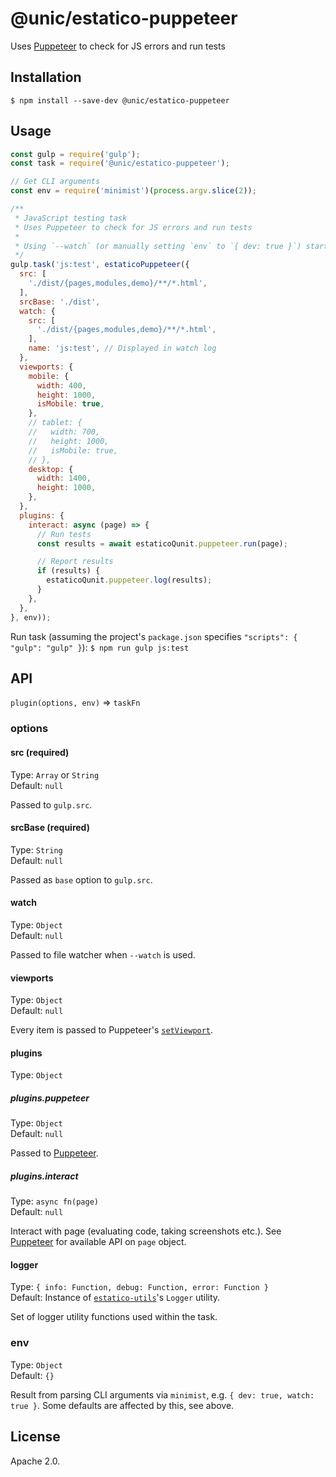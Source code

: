 # @unic/estatico-puppeteer

Uses [Puppeteer](https://github.com/GoogleChrome/puppeteer) to check for JS errors and run tests

## Installation

```
$ npm install --save-dev @unic/estatico-puppeteer
```

## Usage

```js
const gulp = require('gulp');
const task = require('@unic/estatico-puppeteer');

// Get CLI arguments
const env = require('minimist')(process.argv.slice(2));

/**
 * JavaScript testing task
 * Uses Puppeteer to check for JS errors and run tests
 *
 * Using `--watch` (or manually setting `env` to `{ dev: true }`) starts file watcher
 */
gulp.task('js:test', estaticoPuppeteer({
  src: [
    './dist/{pages,modules,demo}/**/*.html',
  ],
  srcBase: './dist',
  watch: {
    src: [
      './dist/{pages,modules,demo}/**/*.html',
    ],
    name: 'js:test', // Displayed in watch log
  },
  viewports: {
    mobile: {
      width: 400,
      height: 1000,
      isMobile: true,
    },
    // tablet: {
    //   width: 700,
    //   height: 1000,
    //   isMobile: true,
    // },
    desktop: {
      width: 1400,
      height: 1000,
    },
  },
  plugins: {
    interact: async (page) => {
      // Run tests
      const results = await estaticoQunit.puppeteer.run(page);

      // Report results
      if (results) {
        estaticoQunit.puppeteer.log(results);
      }
    },
  },
}, env));
```

Run task (assuming the project's `package.json` specifies `"scripts": { "gulp": "gulp" }`):
`$ npm run gulp js:test`

## API

`plugin(options, env)` => `taskFn`

### options

#### src (required)

Type: `Array` or `String`<br>
Default: `null`

Passed to `gulp.src`.

#### srcBase (required)

Type: `String`<br>
Default: `null`

Passed as `base` option to `gulp.src`.

#### watch

Type: `Object`<br>
Default: `null`

Passed to file watcher when `--watch` is used.

#### viewports

Type: `Object`<br>
Default: `null`

Every item is passed to Puppeteer's [`setViewport`](https://github.com/GoogleChrome/puppeteer/blob/master/docs/api.md#pagesetviewportviewport).

#### plugins

Type: `Object`

##### plugins.puppeteer

Type: `Object`<br>
Default: `null`

Passed to [Puppeteer](https://github.com/GoogleChrome/puppeteer).

##### plugins.interact

Type: `async fn(page)`<br>
Default: `null`

Interact with page (evaluating code, taking screenshots etc.). See [Puppeteer](https://github.com/GoogleChrome/puppeteer) for available API on `page` object.

#### logger

Type: `{ info: Function, debug: Function, error: Function }`<br>
Default: Instance of [`estatico-utils`](../estatico-utils)'s `Logger` utility.

Set of logger utility functions used within the task.

### env

Type: `Object`<br>
Default: `{}`

Result from parsing CLI arguments via `minimist`, e.g. `{ dev: true, watch: true }`. Some defaults are affected by this, see above.

## License

Apache 2.0.
